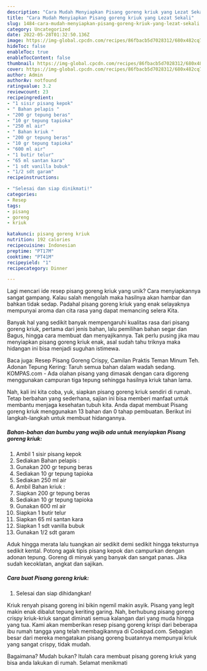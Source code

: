 ```yaml
---
description: "Cara Mudah Menyiapkan Pisang goreng kriuk yang Lezat Sekali"
title: "Cara Mudah Menyiapkan Pisang goreng kriuk yang Lezat Sekali"
slug: 1484-cara-mudah-menyiapkan-pisang-goreng-kriuk-yang-lezat-sekali
category: Uncategorized
date: 2022-05-28T01:32:50.136Z
image: https://img-global.cpcdn.com/recipes/86fbacb5d7028312/680x482cq70/pisang-goreng-kriuk-foto-resep-utama.jpg
hideToc: false
enableToc: true
enableTocContent: false
thumbnail: https://img-global.cpcdn.com/recipes/86fbacb5d7028312/680x482cq70/pisang-goreng-kriuk-foto-resep-utama.jpg
cover: https://img-global.cpcdn.com/recipes/86fbacb5d7028312/680x482cq70/pisang-goreng-kriuk-foto-resep-utama.jpg
author: Admin
authorAv: notfound
ratingvalue: 3.2
reviewcount: 23
recipeingredient:
- "1 sisir pisang kepok"
- " Bahan pelapis "
- "200 gr tepung beras"
- "10 gr tepung tapioka"
- "250 ml air"
- " Bahan kriuk "
- "200 gr tepung beras"
- "10 gr tepung tapioka"
- "600 ml air"
- "1 butir telur"
- "65 ml santan kara"
- "1 sdt vanilla bubuk"
- "1/2 sdt garam"
recipeinstructions:

- "Selesai dan siap dinikmati!"
categories:
- Resep
tags:
- pisang
- goreng
- kriuk

katakunci: pisang goreng kriuk 
nutrition: 192 calories
recipecuisine: Indonesian
preptime: "PT17M"
cooktime: "PT41M"
recipeyield: "1"
recipecategory: Dinner

---
```





Lagi mencari ide resep pisang goreng kriuk yang unik? Cara menyiapkannya sangat gampang. Kalau salah mengolah maka hasilnya akan hambar dan bahkan tidak sedap. Padahal pisang goreng kriuk yang enak selayaknya mempunyai aroma dan cita rasa yang dapat memancing selera Kita.





Banyak hal yang sedikit banyak mempengaruhi kualitas rasa dari pisang goreng kriuk, pertama dari jenis bahan, lalu pemilihan bahan segar dan Bagus, hingga cara membuat dan menyajikannya. Tak perlu pusing jika mau menyiapkan pisang goreng kriuk enak,      asal sudah tahu triknya maka hidangan ini bisa menjadi suguhan istimewa.














Baca juga: Resep Pisang Goreng Crispy, Camilan Praktis Teman Minum Teh. Adonan Tepung Kering: Taruh semua bahan dalam wadah sedang. KOMPAS.com - Ada olahan pisang yang dimasak dengan cara digoreng menggunakan campuran tiga tepung sehingga hasilnya kriuk tahan lama.






Nah, kali ini kita coba, yuk, siapkan pisang goreng kriuk sendiri di rumah. Tetap berbahan yang sederhana, sajian ini bisa memberi manfaat untuk membantu menjaga kesehatan tubuh kita. Anda dapat membuat Pisang goreng kriuk menggunakan 13 bahan dan 0 tahap pembuatan. Berikut ini langkah-langkah untuk membuat hidangannya.

<!--inarticleads1-->

##### Bahan-bahan dan bumbu yang wajib ada untuk menyiapkan Pisang goreng kriuk:

1. Ambil 1 sisir pisang kepok
1. Sediakan  Bahan pelapis :
1. Gunakan 200 gr tepung beras
1. Sediakan 10 gr tepung tapioka
1. Sediakan 250 ml air
1. Ambil  Bahan kriuk :
1. Siapkan 200 gr tepung beras
1. Sediakan 10 gr tepung tapioka
1. Gunakan 600 ml air
1. Siapkan 1 butir telur
1. Siapkan 65 ml santan kara
1. Siapkan 1 sdt vanilla bubuk
1. Gunakan 1/2 sdt garam


Aduk hingga merata lalu tuangkan air sedikit demi sedikit hingga teksturnya sedikit kental. Potong agak tipis pisang kepok dan campurkan dengan adonan tepung. Goreng di minyak yang banyak dan sangat panas. Jika sudah kecoklatan, angkat dan sajikan. 

<!--inarticleads2-->

##### Cara buat Pisang goreng kriuk:


1. Selesai dan siap dihidangkan!

Kriuk renyah pisang goreng ini bikin ngemil makin asyik. Pisang yang legit makin enak dibalut tepung keriting garing. Nah, berhubung pisang goreng crispy kriuk-kriuk sangat diminati semua kalangan dari yang muda hingga yang tua. Kami akan memberikan resep pisang goreng krispi dari beberapa ibu rumah tangga yang telah membagikannya di Cookpad.com. Sebagian besar dari mereka mengatakan pisang goreng buatannya mempunyai kriuk yang sangat crispy, tidak mudah. 

Bagaimana? Mudah bukan? Itulah cara membuat pisang goreng kriuk yang bisa anda lakukan di rumah. Selamat menikmati
